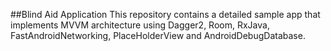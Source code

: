 ##Blind Aid Application
This repository contains a detailed sample app that implements MVVM architecture using Dagger2, Room, RxJava, FastAndroidNetworking, PlaceHolderView and AndroidDebugDatabase.
